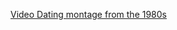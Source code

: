 ---
layout: post
wordpress_id: 1027
wordpress_url: http://noesbueno.com/archives/1027
date: '2011-02-25 14:59:49 -0600'
date_gmt: '2011-02-25 19:59:49 -0600'
body: |
  <p><a href="http://www.lostateminor.com/2011/02/25/video-dating-montage-from-the-1980s/">Video Dating montage from the 1980s</a></p>
---